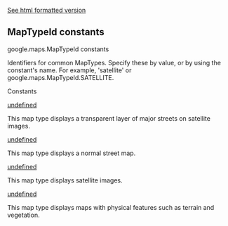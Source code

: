 [See html formatted version](https://huasofoundries.github.io/google-maps-documentation/MapTypeId.html)

MapTypeId constants
-------------------

google.maps.MapTypeId constants

Identifiers for common MapTypes. Specify these by value, or by using the constant's name. For example, 'satellite' or google.maps.MapTypeId.SATELLITE.

Constants

[undefined](#MapTypeId.HYBRID)

This map type displays a transparent layer of major streets on satellite images.

[undefined](#MapTypeId.ROADMAP)

This map type displays a normal street map.

[undefined](#MapTypeId.SATELLITE)

This map type displays satellite images.

[undefined](#MapTypeId.TERRAIN)

This map type displays maps with physical features such as terrain and vegetation.